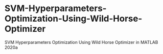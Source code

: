 # SVM-Hyperparameters-Optimization-Using-Wild-Horse-Optimizer
SVM Hyperparameters Optimization Using Wild Horse Optimizer in MATLAB 2020a
